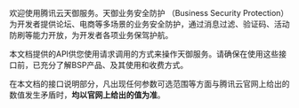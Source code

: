 欢迎使用腾讯云天御服务。天御业务安全防护 （Business Security Protection）为开发者提供论坛、电商等多场景的业务安全防护，通过消息过滤、验证码、活动防刷等能力开放，为开发者各项业务保驾护航。

本文档提供的API供您使用请求调用的方式来操作天御服务。请确保在使用这些接口前，已充分了解BSP产品、及其使用和收费方式。

在本文档的接口说明部分，凡出现任何参数可选范围等方面与腾讯云官网上给出的数值发生矛盾时，**均以官网上给出的值为准**。